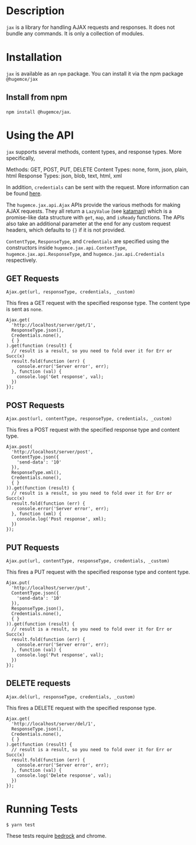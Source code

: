 # Description

`jax` is a library for handling AJAX requests and responses. It does not bundle any commands. It is only a collection of modules.


# Installation

`jax` is available as an `npm` package. You can install it via the npm package `@hugemce/jax`

## Install from npm

`npm install @hugemce/jax`.

# Using the API


`jax` supports several methods, content types, and response types. More specifically,

Methods: GET, POST, PUT, DELETE
Content Types: none, form, json, plain, html
Response Types: json, blob, text, html, xml

In addition, `credentials` can be sent with the request. More information can be found [here](https://developer.mozilla.org/en-US/docs/Web/API/XMLHttpRequest/withCredentials).

The `hugemce.jax.api.Ajax` APIs provide the various methods for making AJAX requests. They all return a `LazyValue` (see [katamari](https://www.npmjs.com/package/@hugemce/katamari)) which is a promise-like data structure with `get`, `map`, and `isReady` functions. The APIs also take an additional parameter at the end for any custom request headers, which defaults to `{}` if it is not provided.

`ContentType`, `ResponseType`, and `Credentials` are specified using the constructors inside `hugemce.jax.api.ContentType`, `hugemce.jax.api.ResponseType`, and `hugemce.jax.api.Credentials` respectively.

## GET Requests

`Ajax.get(url, responseType, credentials, _custom)`

This fires a GET request with the specified response type. The content type is sent as `none`.

```
Ajax.get(
  'http://localhost/server/get/1',
  ResponseType.json(),
  Credentials.none(),
  { }
).get(function (result) {
  // result is a result, so you need to fold over it for Err or Succ(x)
  result.fold(function (err) {
    console.error('Server error', err);
  }, function (val) {
    console.log('Get response', val);
  })
});
```

## POST Requests

`Ajax.post(url, contentType, responseType, credentials, _custom)`

This fires a POST request with the specified response type and content type.

```
Ajax.post(
  'http://localhost/server/post',
  ContentType.json({
    'send-data': '10'
  }),
  ResponseType.xml(),
  Credentials.none(),
  { }
)).get(function (result) {
  // result is a result, so you need to fold over it for Err or Succ(x)
  result.fold(function (err) {
    console.error('Server error', err);
  }, function (xml) {
    console.log('Post response', xml);
  })
});
```

## PUT Requests

`Ajax.put(url, contentType, responseType, credentials, _custom)`

This fires a PUT request with the specified response type and content type.

```
Ajax.put(
  'http://localhost/server/put',
  ContentType.json({
    'send-data': '10'
  }),
  ResponseType.json(),
  Credentials.none(),
  { }
)).get(function (result) {
  // result is a result, so you need to fold over it for Err or Succ(x)
  result.fold(function (err) {
    console.error('Server error', err);
  }, function (val) {
    console.log('Put response', val);
  })
});
```

## DELETE requests

`Ajax.del(url, responseType, credentials, _custom)`

This fires a DELETE request with the specified response type.

```
Ajax.get(
  'http://localhost/server/del/1',
  ResponseType.json(),
  Credentials.none(),
  { }
).get(function (result) {
  // result is a result, so you need to fold over it for Err or Succ(x)
  result.fold(function (err) {
    console.error('Server error', err);
  }, function (val) {
    console.log('Delete response', val);
  })
});
```

# Running Tests

`$ yarn test`

These tests require [bedrock](https://www.npmjs.com/package/@hugemce/bedrock) and chrome.
